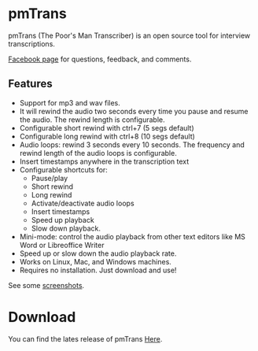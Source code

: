 # pmTrans
pmTrans (The Poor's Man Transcriber) is an open source tool for interview transcriptions.

[Facebook page](https://www.facebook.com/pmTrans.sw) for questions, feedback, and comments.

## Features
* Support for mp3 and wav files.
* It will rewind the audio two seconds every time you pause and resume the audio. The rewind length is configurable.
* Configurable short rewind with ctrl+7 (5 segs default)
* Configurable long rewind with ctrl+8 (10 segs default)
* Audio loops: rewind 3 seconds every 10 seconds. The frequency and rewind length of the audio loops is configurable.
* Insert timestamps anywhere in the transcription text
* Configurable shortcuts for:
  * Pause/play
  * Short rewind
  * Long rewind
  * Activate/deactivate audio loops
  * Insert timestamps
  * Speed up playback
  * Slow down playback.
* Mini-mode: control the audio playback from other text editors like MS Word or Libreoffice Writer
* Speed up or slow down the audio playback rate.
* Works on Linux, Mac, and Windows machines.
* Requires no installation. Just download and use! 

See some [screenshots](https://github.com/juanerasmoe/pmTrans/wiki/Screenshots).

# Download
You can find the lates release of pmTrans [Here](https://github.com/juanerasmoe/pmTrans/releases).

